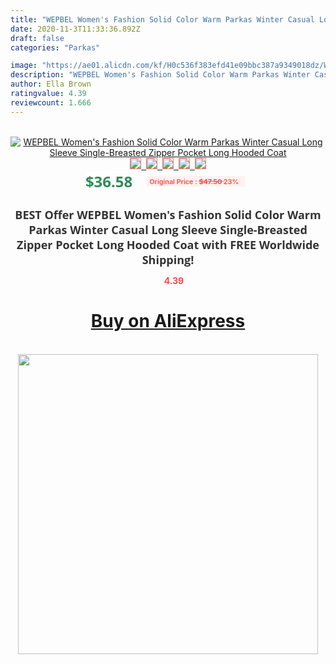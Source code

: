 ```yaml
---
title: "WEPBEL Women's Fashion Solid Color Warm Parkas Winter Casual Long Sleeve Single-Breasted Zipper Pocket Long Hooded Coat"
date: 2020-11-3T11:33:36.892Z
draft: false
categories: "Parkas"

image: "https://ae01.alicdn.com/kf/H0c536f383efd41e09bbc387a9349018dz/WEPBEL-Women-s-Fashion-Solid-Color-Warm-Parkas-Winter-Casual-Long-Sleeve-Single-Breasted-Zipper-Pocket.jpg"
description: "WEPBEL Women's Fashion Solid Color Warm Parkas Winter Casual Long Sleeve Single-Breasted Zipper Pocket Long Hooded Coat"
author: Ella Brown
ratingvalue: 4.39
reviewcount: 1.666
---
```

<br>
<div style="text-align: center;">
<a href="https://s.click.aliexpress.com/e/_A0TMcd" target="_blank" rel="nofollow noopener noreferrer"><img alt="WEPBEL Women's Fashion Solid Color Warm Parkas Winter Casual Long Sleeve Single-Breasted Zipper Pocket Long Hooded Coat" class="magnifier-image" src="https://ae01.alicdn.com/kf/H0c536f383efd41e09bbc387a9349018dz/WEPBEL-Women-s-Fashion-Solid-Color-Warm-Parkas-Winter-Casual-Long-Sleeve-Single-Breasted-Zipper-Pocket.jpg_640x640.jpg">
<br>
<img style="border:1px solid salmon" src="https://ae01.alicdn.com/kf/H0c536f383efd41e09bbc387a9349018dz/WEPBEL-Women-s-Fashion-Solid-Color-Warm-Parkas-Winter-Casual-Long-Sleeve-Single-Breasted-Zipper-Pocket.jpg_120x120.jpg">&nbsp;&nbsp;<img style="border:1px solid salmon" src="https://ae01.alicdn.com/kf/H434e4412cdab430399e439cbc46c3c06k/WEPBEL-Women-s-Fashion-Solid-Color-Warm-Parkas-Winter-Casual-Long-Sleeve-Single-Breasted-Zipper-Pocket.jpg_120x120.jpg">&nbsp;&nbsp;<img style="border:1px solid salmon" src="https://ae01.alicdn.com/kf/H7c1354d7eff946a2be3a524f2085d88bc/WEPBEL-Women-s-Fashion-Solid-Color-Warm-Parkas-Winter-Casual-Long-Sleeve-Single-Breasted-Zipper-Pocket.jpg_120x120.jpg">&nbsp;&nbsp;<img style="border:1px solid salmon" src="https://ae01.alicdn.com/kf/Hb485822cb26e4d698c330cc5c7232a18p/WEPBEL-Women-s-Fashion-Solid-Color-Warm-Parkas-Winter-Casual-Long-Sleeve-Single-Breasted-Zipper-Pocket.jpg_120x120.jpg">&nbsp;&nbsp;<img style="border:1px solid salmon" src="https://ae01.alicdn.com/kf/H1a7aa444699c4eb7a8efbde27a5c677dV/WEPBEL-Women-s-Fashion-Solid-Color-Warm-Parkas-Winter-Casual-Long-Sleeve-Single-Breasted-Zipper-Pocket.jpg_120x120.jpg"></a></div><br0>
<div style="text-align: center;"><span style="background-color: white; border: 0px; box-sizing: border-box; color: seagreen; display: inline-block; font-family: &quot;open sans&quot; , &quot;arial&quot; , &quot;helvetica&quot; , sans-serif , &quot;heiti&quot;; font-size: 24px; font-stretch: inherit; font-weight: 700; line-height: inherit; margin: 0px 10px 0px 0px; padding: 0px; vertical-align: middle;">$36.58 </span>
<span style="background: rgb(255 , 241 , 241); border-radius: 3px; border: 0px; box-sizing: border-box; color: #ff4747; display: inline-block; font-family: inherit; font-size: 12px; font-stretch: inherit; font-style: inherit; font-variant: inherit; font-weight: 600; line-height: inherit; margin: 0px; padding: 2px 5px; transform: scale(0.9); vertical-align: middle;">Original Price : <b style="text-decoration: line-through;">$47.50 </b> 23%&nbsp;&nbsp;</span></div>
<h1 style="color: #333333; display: inline-block; font-family: &quot;open sans&quot; , &quot;arial&quot; , &quot;helvetica&quot; , sans-serif , &quot;heiti&quot;; font-size: 18px; font-stretch: inherit; font-weight: 700; text-align: center;">BEST Offer WEPBEL Women's Fashion Solid Color Warm Parkas Winter Casual Long Sleeve Single-Breasted Zipper Pocket Long Hooded Coat with FREE Worldwide Shipping!</h1>
<div style="color: #ff4747; text-align: center;">
<img src="https://4.bp.blogspot.com/-M0ZcTcb-5uY/XleCXlxnR4I/AAAAAAAAAEc/OrjgMkXV1oMQFaCRZj5HQwOCBcu3w1FegCPcBGAYYCw/s1600/star.png" style="height: 15px;">&nbsp;<b>4.39</b></div>
<div class="button_cont" align="center"><a class="buynow_a" href="https://s.click.aliexpress.com/e/_A0TMcd" target="_blank" rel="nofollow noopener noreferrer"><H1>Buy on AliExpress</H1></a></div><br>
<div class="separator" style="clear: both; text-align: center;">
<img src="https://lh3.googleusercontent.com/-pTy5HemUv9M/XlePHvY0dAI/AAAAAAAAAE4/0nX5iRUoIWY8eMW9Dpxeirr157OZliDIgCLcBGAsYHQ/s1600/badge.gif" width="480">
</div>
